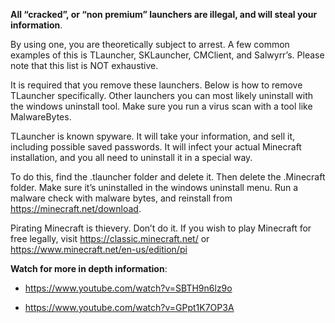**All “cracked”, or “non premium” launchers are illegal, and __will steal your information__**.

By using one, you are theoretically subject to arrest. 
A few common examples of this is TLauncher, SKLauncher, CMClient, and Salwyrr’s. Please note that this list is NOT exhaustive. 

It is required that you remove these launchers. Below is how to remove TLauncher specifically. Other launchers you can most likely uninstall with the windows uninstall tool. Make sure you run a virus scan with a tool like MalwareBytes.

TLauncher is known spyware. 
It will take your information, and sell it, 
including possible saved passwords. It will infect your actual Minecraft installation, and you all need to uninstall it in a special way.

To do this, find the .tlauncher folder and delete it. Then delete the .Minecraft folder. Make sure it’s uninstalled in the windows uninstall menu. Run a malware check with malware bytes, and reinstall from <https://minecraft.net/download>.

Pirating Minecraft is thievery. Don’t do it. If you wish to play Minecraft for free legally, visit <https://classic.minecraft.net/> or <https://www.minecraft.net/en-us/edition/pi>

__Watch for more in depth information__:

- https://www.youtube.com/watch?v=SBTH9n6lz9o

- https://www.youtube.com/watch?v=GPpt1K7OP3A
